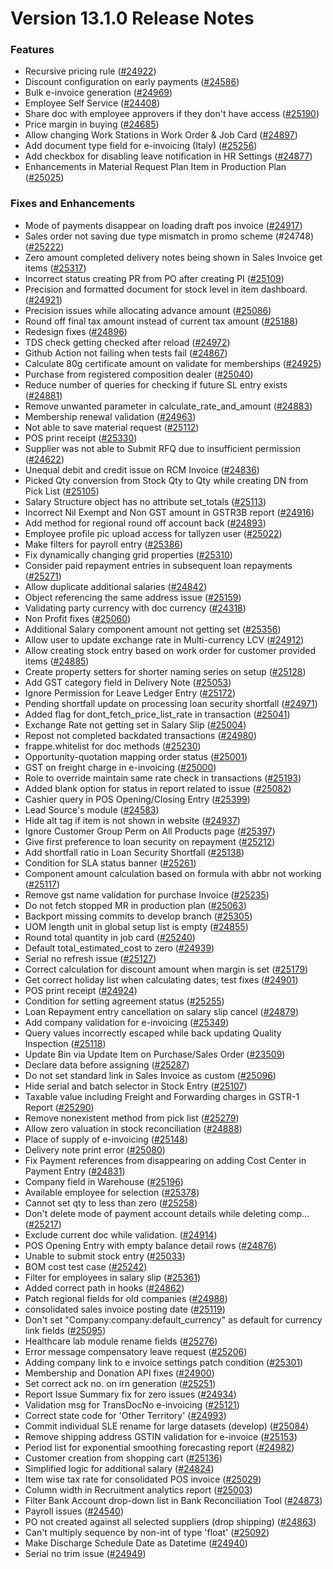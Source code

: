 # Version 13.1.0 Release Notes

### Features

- Recursive pricing rule ([#24922](https://github.com/netmanthan/tallyzen/pull/24922))
- Discount configuration on early payments ([#24586](https://github.com/netmanthan/tallyzen/pull/24586))
- Bulk e-invoice generation ([#24969](https://github.com/netmanthan/tallyzen/pull/24969))
- Employee Self Service ([#24408](https://github.com/netmanthan/tallyzen/pull/24408))
- Share doc with employee approvers if they don't have access ([#25190](https://github.com/netmanthan/tallyzen/pull/25190))
- Price margin in buying ([#24685](https://github.com/netmanthan/tallyzen/pull/24685))
- Allow changing Work Stations in Work Order & Job Card ([#24897](https://github.com/netmanthan/tallyzen/pull/24897))
- Add document type field for e-invoicing (Italy) ([#25256](https://github.com/netmanthan/tallyzen/pull/25256))
- Add checkbox for disabling leave notification in HR Settings ([#24877](https://github.com/netmanthan/tallyzen/pull/24877))
- Enhancements in Material Request Plan Item in Production Plan ([#25025](https://github.com/netmanthan/tallyzen/pull/25025))


### Fixes and Enhancements
- Mode of payments disappear on loading draft pos invoice ([#24917](https://github.com/netmanthan/tallyzen/pull/24917))
- Sales order not saving due type mismatch in promo scheme (#24748) ([#25222](https://github.com/netmanthan/tallyzen/pull/25222))
- Zero amount completed delivery notes being shown in Sales Invoice get items ([#25317](https://github.com/netmanthan/tallyzen/pull/25317))
- Incorrect status creating PR from PO after creating PI ([#25109](https://github.com/netmanthan/tallyzen/pull/25109))
- Precision and formatted document for stock level in item dashboard. ([#24921](https://github.com/netmanthan/tallyzen/pull/24921))
- Precision issues while allocating advance amount ([#25086](https://github.com/netmanthan/tallyzen/pull/25086))
- Round off final tax amount instead of current tax amount ([#25188](https://github.com/netmanthan/tallyzen/pull/25188))
- Redesign fixes ([#24896](https://github.com/netmanthan/tallyzen/pull/24896))
- TDS check getting checked after reload ([#24972](https://github.com/netmanthan/tallyzen/pull/24972))
- Github Action not failing when tests fail ([#24867](https://github.com/netmanthan/tallyzen/pull/24867))
- Calculate 80g certificate amount on validate for memberships ([#24925](https://github.com/netmanthan/tallyzen/pull/24925))
- Purchase from registered composition dealer ([#25040](https://github.com/netmanthan/tallyzen/pull/25040))
- Reduce number of queries for checking if future SL entry exists ([#24881](https://github.com/netmanthan/tallyzen/pull/24881))
- Remove unwanted parameter in calculate_rate_and_amount ([#24883](https://github.com/netmanthan/tallyzen/pull/24883))
- Membership renewal validation ([#24963](https://github.com/netmanthan/tallyzen/pull/24963))
- Not able to save material request ([#25112](https://github.com/netmanthan/tallyzen/pull/25112))
- POS print receipt ([#25330](https://github.com/netmanthan/tallyzen/pull/25330))
- Supplier was not able to Submit RFQ due to insufficient permission ([#24622](https://github.com/netmanthan/tallyzen/pull/24622))
- Unequal debit and credit issue on RCM Invoice ([#24836](https://github.com/netmanthan/tallyzen/pull/24836))
- Picked Qty conversion from Stock Qty to Qty while creating DN from Pick List ([#25105](https://github.com/netmanthan/tallyzen/pull/25105))
- Salary Structure object has no attribute set_totals ([#25113](https://github.com/netmanthan/tallyzen/pull/25113))
- Incorrect Nil Exempt and Non GST amount in GSTR3B report ([#24916](https://github.com/netmanthan/tallyzen/pull/24916))
- Add method for regional round off account back ([#24893](https://github.com/netmanthan/tallyzen/pull/24893))
- Employee profile pic upload access for tallyzen user ([#25022](https://github.com/netmanthan/tallyzen/pull/25022))
- Make filters for payroll entry ([#25386](https://github.com/netmanthan/tallyzen/pull/25386))
- Fix dynamically changing grid properties ([#25310](https://github.com/netmanthan/tallyzen/pull/25310))
- Consider paid repayment entries in subsequent loan repayments ([#25271](https://github.com/netmanthan/tallyzen/pull/25271))
- Allow duplicate additional salaries ([#24842](https://github.com/netmanthan/tallyzen/pull/24842))
- Object referencing the same address issue ([#25159](https://github.com/netmanthan/tallyzen/pull/25159))
- Validating party currency with doc currency ([#24318](https://github.com/netmanthan/tallyzen/pull/24318))
- Non Profit fixes ([#25060](https://github.com/netmanthan/tallyzen/pull/25060))
- Additional Salary component amount not getting set ([#25356](https://github.com/netmanthan/tallyzen/pull/25356))
- Allow user to update exchange rate in Multi-currency LCV ([#24912](https://github.com/netmanthan/tallyzen/pull/24912))
- Allow creating stock entry based on work order for customer provided items ([#24885](https://github.com/netmanthan/tallyzen/pull/24885))
- Create property setters for shorter naming series on setup ([#25128](https://github.com/netmanthan/tallyzen/pull/25128))
- Add GST category field in Delivery Note ([#25053](https://github.com/netmanthan/tallyzen/pull/25053))
- Ignore Permission for Leave Ledger Entry ([#25172](https://github.com/netmanthan/tallyzen/pull/25172))
- Pending shortfall update  on processing loan security shortfall ([#24971](https://github.com/netmanthan/tallyzen/pull/24971))
- Added flag for dont_fetch_price_list_rate in transaction ([#25041](https://github.com/netmanthan/tallyzen/pull/25041))
- Exchange Rate not getting set in Salary Slip ([#25004](https://github.com/netmanthan/tallyzen/pull/25004))
- Repost not completed backdated transactions ([#24980](https://github.com/netmanthan/tallyzen/pull/24980))
- frappe.whitelist for doc methods ([#25230](https://github.com/netmanthan/tallyzen/pull/25230))
- Opportunity-quotation mapping order status ([#25001](https://github.com/netmanthan/tallyzen/pull/25001))
- GST on freight charge in e-invoicing ([#25000](https://github.com/netmanthan/tallyzen/pull/25000))
- Role to override maintain same rate check in transactions ([#25193](https://github.com/netmanthan/tallyzen/pull/25193))
- Added blank option for status in report related to issue ([#25082](https://github.com/netmanthan/tallyzen/pull/25082))
- Cashier query in POS Opening/Closing Entry ([#25399](https://github.com/netmanthan/tallyzen/pull/25399))
- Lead Source's module ([#24583](https://github.com/netmanthan/tallyzen/pull/24583))
- Hide alt tag if item is not shown in website ([#24937](https://github.com/netmanthan/tallyzen/pull/24937))
- Ignore Customer Group Perm on All Products page ([#25397](https://github.com/netmanthan/tallyzen/pull/25397))
- Give first preference to loan security on repayment ([#25212](https://github.com/netmanthan/tallyzen/pull/25212))
- Add shortfall ratio in Loan Security Shortfall ([#25138](https://github.com/netmanthan/tallyzen/pull/25138))
- Condition for SLA status banner ([#25261](https://github.com/netmanthan/tallyzen/pull/25261))
- Component amount calculation based on formula with abbr not working ([#25117](https://github.com/netmanthan/tallyzen/pull/25117))
- Remove gst name validation for purchase Invoice ([#25235](https://github.com/netmanthan/tallyzen/pull/25235))
- Do not fetch stopped MR in production plan ([#25063](https://github.com/netmanthan/tallyzen/pull/25063))
- Backport missing commits to develop branch ([#25305](https://github.com/netmanthan/tallyzen/pull/25305))
- UOM length unit in global setup list is empty ([#24855](https://github.com/netmanthan/tallyzen/pull/24855))
- Round total quantity in job card ([#25240](https://github.com/netmanthan/tallyzen/pull/25240))
- Default total_estimated_cost to zero ([#24939](https://github.com/netmanthan/tallyzen/pull/24939))
- Serial no refresh issue ([#25127](https://github.com/netmanthan/tallyzen/pull/25127))
- Correct calculation for discount amount when margin is set ([#25179](https://github.com/netmanthan/tallyzen/pull/25179))
- Get correct holiday list when calculating dates; test fixes ([#24901](https://github.com/netmanthan/tallyzen/pull/24901))
- POS print receipt ([#24924](https://github.com/netmanthan/tallyzen/pull/24924))
- Condition for setting agreement status ([#25255](https://github.com/netmanthan/tallyzen/pull/25255))
- Loan Repayment entry cancellation on salary slip cancel ([#24879](https://github.com/netmanthan/tallyzen/pull/24879))
- Add company validation for e-invoicing ([#25349](https://github.com/netmanthan/tallyzen/pull/25349))
- Query values incorrectly escaped while back updating Quality Inspection ([#25118](https://github.com/netmanthan/tallyzen/pull/25118))
- Update Bin via Update Item on Purchase/Sales Order  ([#23509](https://github.com/netmanthan/tallyzen/pull/23509))
- Declare data before assigning ([#25287](https://github.com/netmanthan/tallyzen/pull/25287))
- Do not set standard link in Sales Invoice as custom ([#25096](https://github.com/netmanthan/tallyzen/pull/25096))
- Hide serial and batch selector in Stock Entry ([#25107](https://github.com/netmanthan/tallyzen/pull/25107))
- Taxable value including Freight and Forwarding charges in GSTR-1 Report ([#25290](https://github.com/netmanthan/tallyzen/pull/25290))
- Remove nonexistent method from pick list ([#25279](https://github.com/netmanthan/tallyzen/pull/25279))
- Allow zero valuation in stock reconciliation ([#24888](https://github.com/netmanthan/tallyzen/pull/24888))
- Place of supply of e-invoicing ([#25148](https://github.com/netmanthan/tallyzen/pull/25148))
- Delivery note print error ([#25080](https://github.com/netmanthan/tallyzen/pull/25080))
- Fix Payment references from disappearing on adding Cost Center in Payment Entry ([#24831](https://github.com/netmanthan/tallyzen/pull/24831))
- Company field in Warehouse ([#25196](https://github.com/netmanthan/tallyzen/pull/25196))
- Available employee for selection ([#25378](https://github.com/netmanthan/tallyzen/pull/25378))
- Cannot set qty to less than zero ([#25258](https://github.com/netmanthan/tallyzen/pull/25258))
- Don't delete mode of payment account details while deleting comp… ([#25217](https://github.com/netmanthan/tallyzen/pull/25217))
- Exclude current doc while validation. ([#24914](https://github.com/netmanthan/tallyzen/pull/24914))
- POS Opening Entry with empty balance detail rows ([#24876](https://github.com/netmanthan/tallyzen/pull/24876))
- Unable to submit stock entry ([#25033](https://github.com/netmanthan/tallyzen/pull/25033))
- BOM cost test case ([#25242](https://github.com/netmanthan/tallyzen/pull/25242))
- Filter for employees in salary slip ([#25361](https://github.com/netmanthan/tallyzen/pull/25361))
- Added correct path in hooks ([#24862](https://github.com/netmanthan/tallyzen/pull/24862))
- Patch regional fields for old companies ([#24988](https://github.com/netmanthan/tallyzen/pull/24988))
- consolidated sales invoice posting date ([#25119](https://github.com/netmanthan/tallyzen/pull/25119))
- Don't set "Company:company:default_currency" as default for currency link fields ([#25095](https://github.com/netmanthan/tallyzen/pull/25095))
- Healthcare lab module rename fields ([#25276](https://github.com/netmanthan/tallyzen/pull/25276))
- Error message compensatory leave request ([#25206](https://github.com/netmanthan/tallyzen/pull/25206))
- Adding company link to e invoice settings patch condition ([#25301](https://github.com/netmanthan/tallyzen/pull/25301))
- Membership and Donation API fixes ([#24900](https://github.com/netmanthan/tallyzen/pull/24900))
- Set correct ack no. on irn generation ([#25251](https://github.com/netmanthan/tallyzen/pull/25251))
- Report Issue Summary fix for zero issues ([#24934](https://github.com/netmanthan/tallyzen/pull/24934))
- Validation msg for TransDocNo e-invoicing ([#25121](https://github.com/netmanthan/tallyzen/pull/25121))
- Correct state code for 'Other Territory' ([#24993](https://github.com/netmanthan/tallyzen/pull/24993))
- Commit individual SLE rename for large datasets (develop) ([#25084](https://github.com/netmanthan/tallyzen/pull/25084))
- Remove shipping address GSTIN validation for e-invoice ([#25153](https://github.com/netmanthan/tallyzen/pull/25153))
- Period list for exponential smoothing forecasting report ([#24982](https://github.com/netmanthan/tallyzen/pull/24982))
- Customer creation from shopping cart ([#25136](https://github.com/netmanthan/tallyzen/pull/25136))
- Simplified logic for additional salary ([#24824](https://github.com/netmanthan/tallyzen/pull/24824))
- Item wise tax rate for consolidated POS invoice ([#25029](https://github.com/netmanthan/tallyzen/pull/25029))
- Column width in Recruitment analytics report ([#25003](https://github.com/netmanthan/tallyzen/pull/25003))
- Filter Bank Account drop-down list in Bank Reconciliation Tool ([#24873](https://github.com/netmanthan/tallyzen/pull/24873))
- Payroll issues ([#24540](https://github.com/netmanthan/tallyzen/pull/24540))
- PO not created against all selected suppliers (drop shipping) ([#24863](https://github.com/netmanthan/tallyzen/pull/24863))
- Can't multiply sequence by non-int of type 'float' ([#25092](https://github.com/netmanthan/tallyzen/pull/25092))
- Make Discharge Schedule Date as Datetime ([#24940](https://github.com/netmanthan/tallyzen/pull/24940))
- Serial no trim issue ([#24949](https://github.com/netmanthan/tallyzen/pull/24949))
